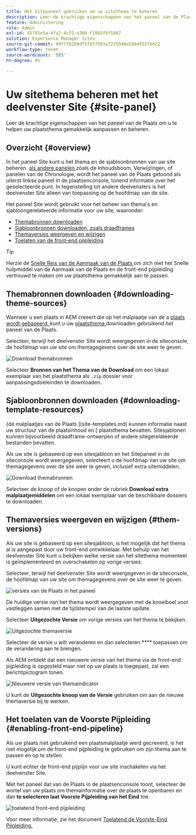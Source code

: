 ```yaml
---
title: Het Sitepaneel gebruiken om uw sitethema te beheren
description: Leer de krachtige eigenschappen van het paneel van de Plaats om u te helpen uw plaatsthema gemakkelijk aanpassen en beheren.
feature: Administering
role: Admin
exl-id: 45785e5a-4fa2-4cf2-a300-f1865f6f5807
solution: Experience Manager Sites
source-git-commit: 90f7f6209df5f837583a7225940a5984551f6622
workflow-type: tm+mt
source-wordcount: '583'
ht-degree: 0%

---
```



# Uw sitethema beheren met het deelvenster Site {#site-panel}

Leer de krachtige eigenschappen van het paneel van de Plaats om u te helpen uw plaatsthema gemakkelijk aanpassen en beheren.

## Overzicht {#overview}

In het paneel Site kunt u het thema en de sjabloonbronnen van uw site beheren. [ als andere panelen ](/help/sites-cloud/authoring/sites-console/console-side-panel.md) zoals de Inhoudsboom, Verwijzingen, of panelen van de Chronologie, wordt het paneel van de Plaats getoond als uiterst linkse paneel in de plaatsenconsole, tonend informatie over het geselecteerde punt. In tegenstelling tot andere deelvensters is het deelvenster Site alleen van toepassing op de hoofdmap van de site.

Het paneel Site wordt gebruikt voor het beheer van thema&#39;s en sjabloongerelateerde informatie voor uw site, waaronder:

* [Themabronnen downloaden](#downloading-theme-sources)
* [Sjabloonbronnen downloaden, zoals draadframes](#downloading-template-resources)
* [Themaversies weergeven en wijzigen](#theme-vrsions)
* [Toelaten van de front-end pijpleiding](#enabling-the-front-end-pipeline)

>[!TIP]
>
>Herzie de [ Snelle Reis van de Aanmaak van de Plaats ](/help/journey-sites/quick-site/overview.md) om zich met het Snelle hulpmiddel van de Aanmaak van de Plaats en de front-end pijpleiding vertrouwd te maken om uw plaatsthema gemakkelijk aan te passen.

## Themabronnen downloaden {#downloading-theme-sources}

Wanneer u een plaats in AEM creeert die op het malplaatje van de a [ plaats wordt gebaseerd, ](site-templates.md) kunt u uw [ plaatsthema ](site-themes.md) downloaden gebruikend het paneel van de Plaats.

Selecteer, terwijl het deelvenster Site wordt weergegeven in de siteconsole, de hoofdmap van uw site om themagegevens over de site weer te geven.

![ Download themabronnen ](/help/sites-cloud/administering/assets/download-theme-wireframe.png)

Selecteer **Bronnen van het Thema van de Download** om een lokaal exemplaar van het plaatsthema als `.zip` dossier voor aanpassingsdoeleinden te downloaden.

## Sjabloonbronnen downloaden {#downloading-template-resources}

{de malplaatjes van de Plaats ](site-templates.md) kunnen informatie naast uw structuur van de plaatsinhoud en [ plaatsthema bevatten.[](site-themes.md) Sitesjablonen kunnen bijvoorbeeld draadframe-ontwerpen of andere sitegerelateerde bestanden bevatten.

Als uw site is gebaseerd op een sitesjabloon en het Sitepaneel in de siteconsole wordt weergegeven, selecteert u de hoofdmap van uw site om themagegevens over de site weer te geven, inclusief extra sitemiddelen.

![ Download themabronnen ](/help/sites-cloud/administering/assets/download-theme-wireframe.png)

Selecteer de knoop of de knopen onder de rubriek **Download extra malplaatjemiddelen** om een lokaal exemplaar van de beschikbare dossiers te downloaden.

## Themaversies weergeven en wijzigen {#them-versions}

Als uw site is gebaseerd op een sitesjabloon, is het mogelijk dat het thema al is aangepast door uw front-end ontwikkelaar. Met behulp van het deelvenster Site kunt u bekijken welke versie van het sitethema momenteel is geïmplementeerd en overschakelen op vorige versies.

Selecteer, terwijl het deelvenster Site wordt weergegeven in de siteconsole, de hoofdmap van uw site om themagegevens over de site weer te geven.

![ versies van de Plaats in het paneel ](/help/sites-cloud/administering/assets/theme-versions.png)

De huidige versie van het thema wordt weergegeven met de knoeiboel voor vastleggen samen met de tijdstempel van de laatste update.

Selecteer **Uitgezochte Versie** om vorige versies van het thema te bekijken.

![ Uitgezochte themaversie ](/help/sites-cloud/administering/assets/select-theme-versions.png)

Selecteer de versie u wilt veranderen en dan selecteren **** toepassen om de verandering aan te brengen.

Als AEM ontdekt dat een nieuwere versie van het thema via de front-end pijpleiding is opgesteld maar niet op uw plaats is toegepast, zal een berichtpictogram tonen.

![ Nieuwere versie van themaindicator ](/help/sites-cloud/administering/assets/new-theme-version.png)

U kunt de **Uitgezochte knoop van de Versie** gebruiken om aan de nieuwe themaversie bij te werken.

## Het toelaten van de Voorste Pijpleiding {#enabling-front-end-pipeline}

Als uw plaats niet gebruikend een plaatsmalplaatje werd gecreeerd, is het niet mogelijk om de front-end pijpleiding te gebruiken om zijn thema aan te passen en op te stellen.

U kunt echter de front-end pijplijn voor uw site inschakelen via het deelvenster Site.

Met het paneel dat van de Plaats in de plaatsenconsole toont, selecteer de wortel van uw plaats om themainformatie over de plaats te openbaren en dan **te selecteren laat Voorste Pijpleiding van het Eind** toe.

![ toelatend front-end pijpleiding ](/help/sites-cloud/administering/assets/enable-fep.png)

Voor meer informatie, zie het document [ Toelatend de Voorste-Eind Pijpleiding.](enable-front-end-pipeline.md)
